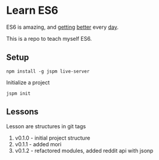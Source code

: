 Learn ES6
=========

ES6 is amazing, and [getting](https://github.com/systemjs/systemjs) [better](https://github.com/ericdouglas/ES6-Learning) every [day](https://www.youtube.com/watch?v=iukBMY4apvI).

This is a repo to teach myself ES6.

## Setup

	npm install -g jspm live-server

Initialize a project

	jspm init

## Lessons

Lesson are structures in git tags

1. v0.1.0 - initial project structure
2. v0.1.1 - added mori
3. v0.1.2 - refactored modules, added reddit api with jsonp
